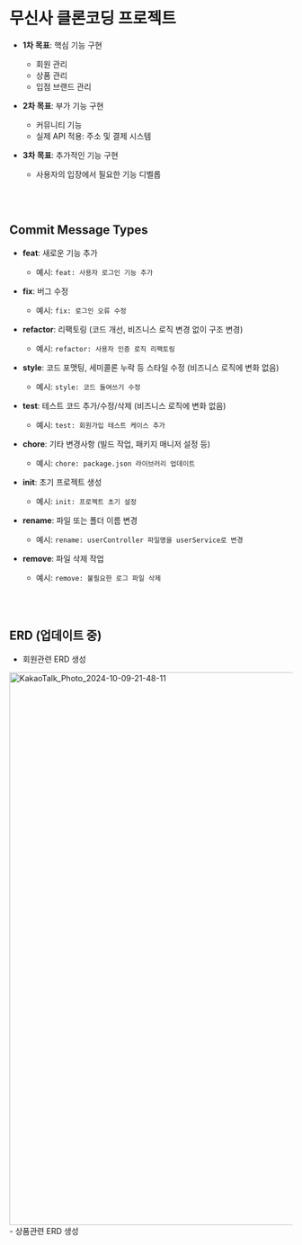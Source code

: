 <h1>무신사 클론코딩 프로젝트</h1>

- **1차 목표**: 핵심 기능 구현
    - 회원 관리
    - 상품 관리
    - 입점 브랜드 관리

- **2차 목표**: 부가 기능 구현
  - 커뮤니티 기능
  - 실제 API 적용: 주소 및 결제 시스템

- **3차 목표**: 추가적인 기능 구현
  - 사용자의 입장에서 필요한 기능 디벨롭
<br>
<br>





## Commit Message Types

- **feat**: 새로운 기능 추가
    - 예시: `feat: 사용자 로그인 기능 추가`
  

- **fix**: 버그 수정
    - 예시: `fix: 로그인 오류 수정`
  

- **refactor**: 리팩토링 (코드 개선, 비즈니스 로직 변경 없이 구조 변경)
    - 예시: `refactor: 사용자 인증 로직 리팩토링`
  

- **style**: 코드 포맷팅, 세미콜론 누락 등 스타일 수정 (비즈니스 로직에 변화 없음)
    - 예시: `style: 코드 들여쓰기 수정`
  

- **test**: 테스트 코드 추가/수정/삭제 (비즈니스 로직에 변화 없음)
    - 예시: `test: 회원가입 테스트 케이스 추가`
  

- **chore**: 기타 변경사항 (빌드 작업, 패키지 매니저 설정 등)
    - 예시: `chore: package.json 라이브러리 업데이트`
  

- **init**: 초기 프로젝트 생성
    - 예시: `init: 프로젝트 초기 설정`
  

- **rename**: 파일 또는 폴더 이름 변경
    - 예시: `rename: userController 파일명을 userService로 변경`
  

- **remove**: 파일 삭제 작업
    - 예시: `remove: 불필요한 로그 파일 삭제`
<br>
<br>


## ERD (업데이트 중)
- 회원관련 ERD 생성
<img width="984" alt="KakaoTalk_Photo_2024-10-09-21-48-11" src="https://github.com/user-attachments/assets/1a36e468-2724-400b-8209-ed6873889bb6">
- 상품관련 ERD 생성



